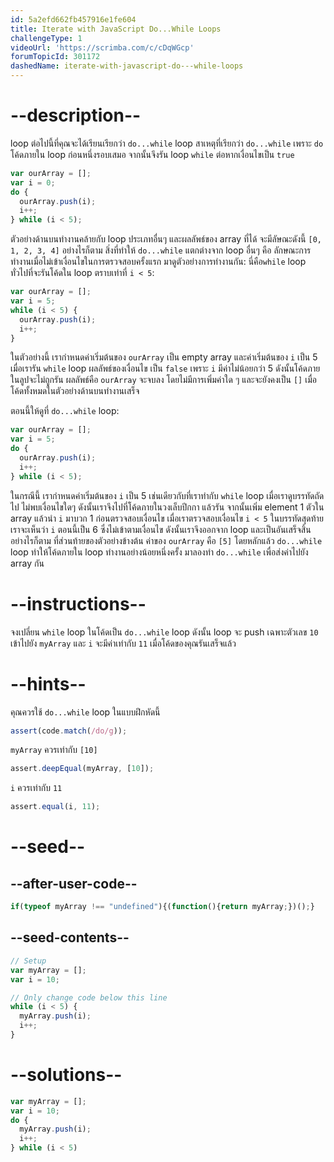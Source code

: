 ```yaml
---
id: 5a2efd662fb457916e1fe604
title: Iterate with JavaScript Do...While Loops
challengeType: 1
videoUrl: 'https://scrimba.com/c/cDqWGcp'
forumTopicId: 301172
dashedName: iterate-with-javascript-do---while-loops
---
```


# --description--

loop ต่อไปนี้ที่คุณจะได้เรียนเรียกว่า `do...while` loop สาเหตุที่เรียกว่า `do...while` เพราะ `do` โค้ดภายใน loop ก่อนหนึ่งรอบเสมอ จากนั้นจึงรัน loop `while` ต่อหากเงื่อนไขเป็น `true`


```js
var ourArray = [];
var i = 0;
do {
  ourArray.push(i);
  i++;
} while (i < 5);
```

ตัวอย่างด้านบนทำงานคล้ายกับ loop ประเภทอื่นๆ และผลลัพธ์ของ array ที่ได้ จะมีลัษณะดังนี้ `[0, 1, 2, 3, 4]` อย่างไรก็ตาม สิ่งที่ทำให้ `do...while` แตกต่างจาก loop อื่นๆ คือ ลักษณะการทำงานเมื่อไม่เข้าเงื่อนไขในการตรวจสอบครั้งแรก มาดูตัวอย่างการทำงานกัน: นี่คือ`while` loop ทั่วไปที่จะรันโค้ดใน loop ตราบเท่าที่ `i < 5`:

```js
var ourArray = []; 
var i = 5;
while (i < 5) {
  ourArray.push(i);
  i++;
}
```

ในตัวอย่างนี้ เรากำหนดค่าเริ่มต้นของ `ourArray` เป็น empty array และค่าเริ่มต้นของ `i` เป็น 5 เมื่อเรารัน `while` loop ผลลัพธ์ของเงื่อนไข  เป็น `false` เพราะ  `i`  มีค่าไม่น้อยกว่า 5 ดังนั้นโค้ดภายในลูปจะไม่ถูกรัน ผลลัพธ์คือ `ourArray` จะจบลง โดยไม่มีการเพิ่มค่าใด ๆ และจะยังคงเป็น `[]` เมื่อโค้ดทั้งหมดในตัวอย่างด้านบนทำงานเสร็จ 

ตอนนี้ให้ดูที่ `do...while` loop:

```js
var ourArray = []; 
var i = 5;
do {
  ourArray.push(i);
  i++;
} while (i < 5);
```

ในกรณีนี้ เรากำหนดค่าเริ่มต้นของ `i` เป็น 5 เช่นเดียวกับที่เราทำกับ `while` loop เมื่อเราดูบรรทัดถัดไป ไม่พบเงื่อนไขใดๆ ดังนั้นเราจึงไปที่โค้ดภายในวงเล็บปีกกา แล้วรัน จากนั้นเพิ่ม element 1 ตัวใน array แล้วนำ `i` มาบวก 1 ก่อนตรวจสอบเงื่อนไข เมื่อเราตรวจสอบเงื่อนไข `i < 5` ในบรรทัดสุดท้าย เราจะเห็นว่า `i` ตอนนี้เป็น 6 ซึ่งไม่เข้าตามเงื่อนไข ดังนั้นเราจึงออกจาก loop และเป็นอันเสร็จสิ้น อย่างไรก็ตาม ที่ส่วนท้ายของตัวอย่างข้างต้น ค่าของ `ourArray` คือ `[5]` โดยหลักแล้ว `do...while` loop ทำให้โค้ดภายใน loop ทำงานอย่างน้อยหนึ่งครั้ง มาลองทำ `do...while` เพื่อส่งค่าไปยัง array กัน


# --instructions--

จงเปลี่ยน `while` loop ในโค้ดเป็น `do...while` loop ดังนั้น loop จะ push เฉพาะตัวเลข `10` เข้าไปยัง `myArray` และ `i` จะมีค่าเท่ากับ `11` เมื่อโค้ดของคุณรันเสร็จแล้ว

# --hints--

คุณควรใช้ `do...while` loop ในแบบฝึกหัดนี้

```js
assert(code.match(/do/g));
```

`myArray` ควรเท่ากับ `[10]`

```js
assert.deepEqual(myArray, [10]);
```

`i` ควรเท่ากับ `11`

```js
assert.equal(i, 11);
```

# --seed--

## --after-user-code--

```js
if(typeof myArray !== "undefined"){(function(){return myArray;})();}
```

## --seed-contents--

```js
// Setup
var myArray = [];
var i = 10;

// Only change code below this line
while (i < 5) {
  myArray.push(i);
  i++;
}
```

# --solutions--

```js
var myArray = [];
var i = 10;
do {
  myArray.push(i);
  i++;
} while (i < 5)
```
